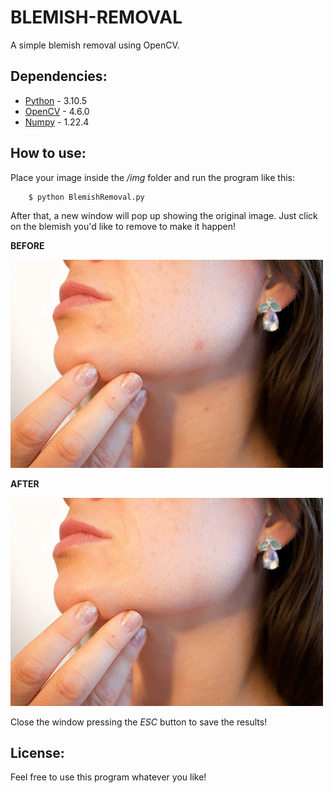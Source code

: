 # BLEMISH-REMOVAL
A simple blemish removal using OpenCV.

## Dependencies:
* [Python](https://www.python.org/doc/) - 3.10.5
* [OpenCV](https://docs.opencv.org/4.6.0/) - 4.6.0
* [Numpy](https://numpy.org/doc/stable/) - 1.22.4

## How to use:
Place your image inside the */img* folder and run the program like this:

```console
    $ python BlemishRemoval.py
```

After that, a new window will pop up showing the original image. Just click on the blemish you'd like to remove to make it happen!

**BEFORE**

![alt text](https://github.com/Josgonmar/Blemish-Removal/blob/master/img/blemish.png?raw=true)

**AFTER**

![alt text](https://github.com/Josgonmar/Blemish-Removal/blob/master/docs/output.png?raw=true)

Close the window pressing the *ESC* button to save the results!

## License:
Feel free to use this program whatever you like!
